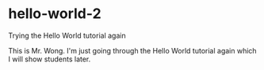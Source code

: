 # hello-world-2
Trying the Hello World tutorial again

This is Mr. Wong. I'm just going through the Hello World tutorial again which I will show students later.

